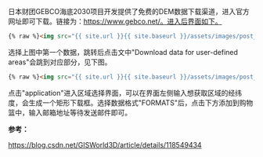 日本财团GEBCO海底2030项目开发提供了免费的DEM数据下载渠道，进入官方网址即可下载。链接为：https://www.gebco.net/。进入后界面如下。

```html
{% raw %}<img src="{{ site.url }}{{ site.baseurl }}/assets/images/post_figs/dem-dataset/fig1.png" alt="">{% endraw %}
```

选择上图中第一个数据，跳转后点击文中"Download data for user-defined areas"会跳到对应部分，见下图。

```html
{% raw %}<img src="{{ site.url }}{{ site.baseurl }}/assets/images/post_figs/dem-dataset/fig2.png" alt="">{% endraw %}
```

点击"application"进入区域选择界面，可以在界面左侧输入想获取区域的经纬度，会生成一个矩形下载框。选择数据格式"FORMATS"后，点击下方添加到购物篮中，输入邮箱地址等待发送邮件即可。

**参考：**

https://blog.csdn.net/GISWorld3D/article/details/118549434

